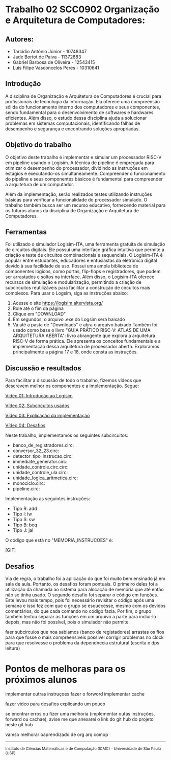 # Trabalho 02 SCC0902 Organização e Arquitetura de Computadores:

## Autores:

* Tarcídio Antônio Júnior - 10748347
* Jade Bortot de Paiva - 11372883
* Gabriel Barbosa de Oliveira - 12543415
* Luís Filipe Vasconcelos Peres - 10310641

## Introdução

  A disciplina de Organização e Arquitetura de Computadores é crucial para profissionais de tecnologia da informação. Ela oferece uma compreensão sólida do funcionamento interno dos computadores e seus componentes, sendo fundamental para o desenvolvimento de softwares e hardwares eficientes. Além disso, o estudo dessa disciplina ajuda a solucionar problemas em sistemas computacionais, identificando falhas de desempenho e segurança e encontrando soluções apropriadas.

## Objetivo do trabalho
  
O objetivo deste trabalho é implementar e simular um processador RISC-V em pipeline usando o Logisim. A técnica de pipeline é empregada para otimizar o desempenho do processador, dividindo as instruções em estágios e executando-os simultaneamente. Compreender o funcionamento do pipeline e seus componentes básicos é fundamental para compreender a arquitetura de um computador.

Além da implementação, serão realizados testes utilizando instruções básicas para verificar a funcionalidade do processador simulado. O trabalho também busca ser um recurso educativo, fornecendo material para os futuros alunos da disciplina de Organização e Arquitetura de Computadores.
  
## Ferramentas

Foi utilizado o simulador Logisim-ITA, uma ferramenta gratuita de simulação de circuitos digitais. Ele possui uma interface gráfica intuitiva que permite a criação e teste de circuitos combinacionais e sequenciais. O Logisim-ITA é popular entre estudantes, educadores e entusiastas da eletrônica digital devido à sua facilidade de uso. Possui uma ampla biblioteca de componentes lógicos, como portas, flip-flops e registradores, que podem ser arrastados e soltos na interface. Além disso, o Logisim-ITA oferece recursos de simulação e modularização, permitindo a criação de subcircuitos reutilizáveis para facilitar a construção de circuitos mais complexos.
  Para usar o Logsim, siga as instruções abaixo:
 1. Acesse o site https://logisim.altervista.org/
 2. Role até o fim da página
 3. Clique em "DOWNLOAD"
 4. Em segundos, o arquivo .exe do Logsim será baixado
 5. Vá até a pasta de "Downloads" e abra o arquivo baixado
    Também foi usado como base o livro "GUIA PRÁTICO RISC-V: ATLAS DE UMA ARQUITETURA ABERTA": livro abrangente que explora a arquitetura RISC-V de forma prática. Ele apresenta os conceitos fundamentais e a implementação dessa arquitetura de processador aberta. Exploramos principalmente a página 17 e 18, onde consta as instruções.
    
## Discussão e resultados

Para facilitar a discussão de todo o trabalho, fizemos vídeos que descrevem melhor os componentes e a implementação. Segue:

[Vídeo 01: Introdução ao Logisim](https://www.youtube.com/watch?v=ZZsND2eOAwo)

[Vídeo 02: Subcircuitos usados](https://www.youtube.com/watch?v=1rVrc5WXauU)

[Vídeo 03: Explicação da implementação](https://www.youtube.com/watch?v=ZJE4mW0OjPg)

[Vídeo 04: Desafios](https://www.youtube.com/watch?v=-ZBtMzy1AJU)

Neste trabalho, implementamos os seguintes subcircuitos:
* banco_de_registradores.circ:
* conversor_32_23.circ:
* detector_tipo_instrucao.circ:
* immediate_generator.circ:
* unidade_controle.circ.circ:
* unidade_controle_ula.circ:
* unidade_logica_aritmetica.circ:
* monociclo.circ:
* pipeline.circ:

Implementação as seguintes instruções:
* Tipo R: add
* Tipo I: lw
* Tipo S: sw
* Tipo B: beq
* Tipo J: jal
  
O código que está no "MEMORIA_INSTRUCOES" é:


[GIF]

## Desafios
  Via de regra, o trabalho foi a aplicação do que foi muito bem ensinado já em sala de aula. Portanto, os desafios foram pontuais. O primeiro deles foi a utilização da chamada ao sistema para alocação de memória que até então não se tinha usado. O segundo desafio foi separar o código em funções. Este levou mais tempo, pois foi necessário revisitar o código após uma semana e isso fez com que o grupo se esquecesse, mesmo com os devidos comentários, do que cada comando no código fazia. Por fim, o grupo também tentou separar as funções em um arquivo a parte para incluí-lo depois, mas não foi possível, pois o simulador não permite. 

faer subcircuios que noa sabiamos (banco de registadores)
arrastas os fios para que fosse o mais compreensiveis possivel
corrigir problemas no clock para que resolvesse o problema da dependnecia estrutural (escrita e dps leitura)


# Pontos de melhoras para os próximos alunos

implementar outras instruçoes
fazer o forword
implementar cache

fazer video para desafios explicando um pouco

se encntrar erros ou fizer uma melhoria (implementar outas instruções, forward ou cachae), avise me que anexarei o link do git hub do projeto neste git hub

vamso melhorar oaprendizado de org arq comop

---

<sup>Instituto de Ciências Matemáticas e de Computação (ICMC) - Universidade de São Paulo (USP)</sup>

